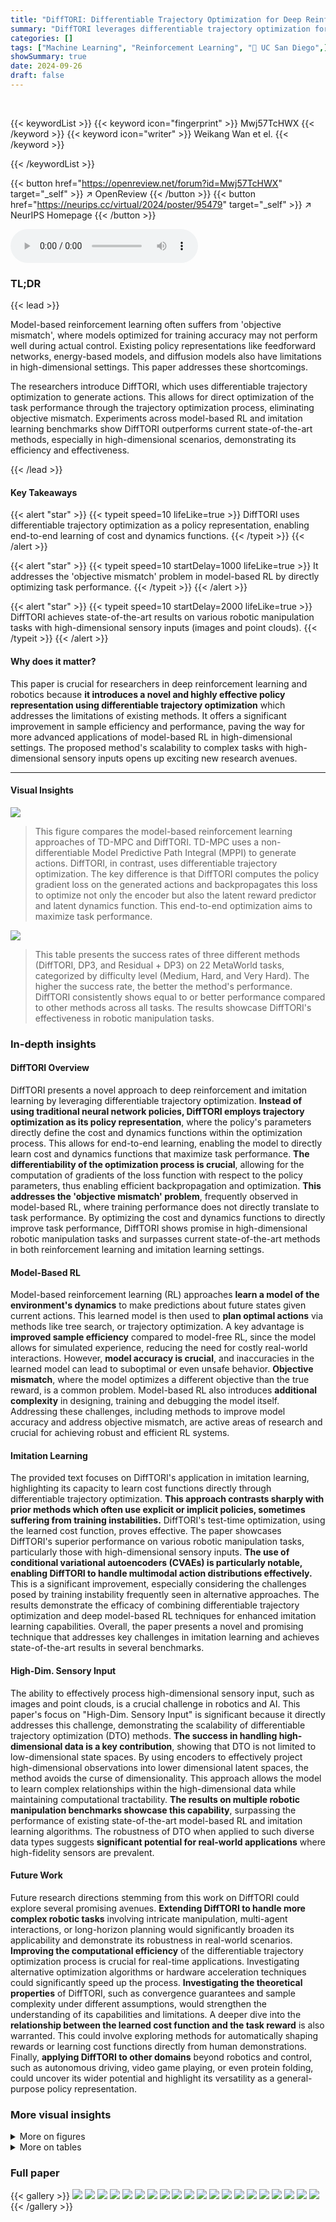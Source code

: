 ```yaml
---
title: "DiffTORI: Differentiable Trajectory Optimization for Deep Reinforcement and Imitation Learning"
summary: "DiffTORI leverages differentiable trajectory optimization for superior deep reinforcement and imitation learning, outperforming prior state-of-the-art methods on high-dimensional robotic tasks."
categories: []
tags: ["Machine Learning", "Reinforcement Learning", "🏢 UC San Diego",]
showSummary: true
date: 2024-09-26
draft: false
---
```


<br>

{{< keywordList >}}
{{< keyword icon="fingerprint" >}} Mwj57TcHWX {{< /keyword >}}
{{< keyword icon="writer" >}} Weikang Wan et el. {{< /keyword >}}
 
{{< /keywordList >}}

{{< button href="https://openreview.net/forum?id=Mwj57TcHWX" target="_self" >}}
↗ OpenReview
{{< /button >}}
{{< button href="https://neurips.cc/virtual/2024/poster/95479" target="_self" >}}
↗ NeurIPS Homepage
{{< /button >}}


<audio controls>
    <source src="https://ai-paper-reviewer.com/Mwj57TcHWX/podcast.wav" type="audio/wav">
    Your browser does not support the audio element.
</audio>


### TL;DR


{{< lead >}}

Model-based reinforcement learning often suffers from 'objective mismatch', where models optimized for training accuracy may not perform well during actual control.  Existing policy representations like feedforward networks, energy-based models, and diffusion models also have limitations in high-dimensional settings.  This paper addresses these shortcomings.



The researchers introduce DiffTORI, which uses differentiable trajectory optimization to generate actions. This allows for direct optimization of the task performance through the trajectory optimization process, eliminating objective mismatch.  Experiments across model-based RL and imitation learning benchmarks show DiffTORI outperforms current state-of-the-art methods, especially in high-dimensional scenarios, demonstrating its efficiency and effectiveness.

{{< /lead >}}


#### Key Takeaways

{{< alert "star" >}}
{{< typeit speed=10 lifeLike=true >}} DiffTORI uses differentiable trajectory optimization as a policy representation, enabling end-to-end learning of cost and dynamics functions. {{< /typeit >}}
{{< /alert >}}

{{< alert "star" >}}
{{< typeit speed=10 startDelay=1000 lifeLike=true >}} It addresses the 'objective mismatch' problem in model-based RL by directly optimizing task performance. {{< /typeit >}}
{{< /alert >}}

{{< alert "star" >}}
{{< typeit speed=10 startDelay=2000 lifeLike=true >}} DiffTORI achieves state-of-the-art results on various robotic manipulation tasks with high-dimensional sensory inputs (images and point clouds). {{< /typeit >}}
{{< /alert >}}

#### Why does it matter?
This paper is crucial for researchers in deep reinforcement learning and robotics because **it introduces a novel and highly effective policy representation using differentiable trajectory optimization** which addresses the limitations of existing methods.  It offers a significant improvement in sample efficiency and performance, paving the way for more advanced applications of model-based RL in high-dimensional settings.  The proposed method's scalability to complex tasks with high-dimensional sensory inputs opens up exciting new research avenues.

------
#### Visual Insights



![](https://ai-paper-reviewer.com/Mwj57TcHWX/figures_3_1.jpg)

> This figure compares the model-based reinforcement learning approaches of TD-MPC and DiffTORI.  TD-MPC uses a non-differentiable Model Predictive Path Integral (MPPI) to generate actions.  DiffTORI, in contrast, uses differentiable trajectory optimization.  The key difference is that DiffTORI computes the policy gradient loss on the generated actions and backpropagates this loss to optimize not only the encoder but also the latent reward predictor and latent dynamics function.  This end-to-end optimization aims to maximize task performance.





![](https://ai-paper-reviewer.com/Mwj57TcHWX/tables_7_1.jpg)

> This table presents the success rates of three different methods (DiffTORI, DP3, and Residual + DP3) on 22 MetaWorld tasks, categorized by difficulty level (Medium, Hard, and Very Hard).  The higher the success rate, the better the method's performance. DiffTORI consistently shows equal to or better performance compared to other methods across all tasks. The results showcase DiffTORI's effectiveness in robotic manipulation tasks.





### In-depth insights


#### DiffTORI Overview
DiffTORI presents a novel approach to deep reinforcement and imitation learning by leveraging differentiable trajectory optimization.  **Instead of using traditional neural network policies, DiffTORI employs trajectory optimization as its policy representation**, where the policy's parameters directly define the cost and dynamics functions within the optimization process. This allows for end-to-end learning, enabling the model to directly learn cost and dynamics functions that maximize task performance.  **The differentiability of the optimization process is crucial**, allowing for the computation of gradients of the loss function with respect to the policy parameters, thus enabling efficient backpropagation and optimization.  **This addresses the 'objective mismatch' problem**, frequently observed in model-based RL, where training performance does not directly translate to task performance.  By optimizing the cost and dynamics functions to directly improve task performance, DiffTORI shows promise in high-dimensional robotic manipulation tasks and surpasses current state-of-the-art methods in both reinforcement learning and imitation learning settings.

#### Model-Based RL
Model-based reinforcement learning (RL) approaches **learn a model of the environment's dynamics** to make predictions about future states given current actions. This learned model is then used to **plan optimal actions** via methods like tree search, or trajectory optimization.  A key advantage is **improved sample efficiency** compared to model-free RL, since the model allows for simulated experience, reducing the need for costly real-world interactions.  However, **model accuracy is crucial**, and inaccuracies in the learned model can lead to suboptimal or even unsafe behavior.  **Objective mismatch**, where the model optimizes a different objective than the true reward, is a common problem.  Model-based RL also introduces **additional complexity** in designing, training and debugging the model itself.  Addressing these challenges, including methods to improve model accuracy and address objective mismatch, are active areas of research and crucial for achieving robust and efficient RL systems.

#### Imitation Learning
The provided text focuses on DiffTORI's application in imitation learning, highlighting its capacity to learn cost functions directly through differentiable trajectory optimization.  **This approach contrasts sharply with prior methods which often use explicit or implicit policies, sometimes suffering from training instabilities.** DiffTORI's test-time optimization, using the learned cost function, proves effective. The paper showcases DiffTORI's superior performance on various robotic manipulation tasks, particularly those with high-dimensional sensory inputs. **The use of conditional variational autoencoders (CVAEs) is particularly notable, enabling DiffTORI to handle multimodal action distributions effectively.**  This is a significant improvement, especially considering the challenges posed by training instability frequently seen in alternative approaches. The results demonstrate the efficacy of combining differentiable trajectory optimization and deep model-based RL techniques for enhanced imitation learning capabilities.  Overall, the paper presents a novel and promising technique that addresses key challenges in imitation learning and achieves state-of-the-art results in several benchmarks.

#### High-Dim. Sensory Input
The ability to effectively process high-dimensional sensory input, such as images and point clouds, is a crucial challenge in robotics and AI.  This paper's focus on "High-Dim. Sensory Input" is significant because it directly addresses this challenge, demonstrating the scalability of differentiable trajectory optimization (DTO) methods.  **The success in handling high-dimensional data is a key contribution**, showing that DTO is not limited to low-dimensional state spaces. By using encoders to effectively project high-dimensional observations into lower dimensional latent spaces, the method avoids the curse of dimensionality.  This approach allows the model to learn complex relationships within the high-dimensional data while maintaining computational tractability.  **The results on multiple robotic manipulation benchmarks showcase this capability**, surpassing the performance of existing state-of-the-art model-based RL and imitation learning algorithms. The robustness of DTO when applied to such diverse data types suggests **significant potential for real-world applications** where high-fidelity sensors are prevalent.

#### Future Work
Future research directions stemming from this work on DiffTORI could explore several promising avenues. **Extending DiffTORI to handle more complex robotic tasks** involving intricate manipulation, multi-agent interactions, or long-horizon planning would significantly broaden its applicability and demonstrate its robustness in real-world scenarios.  **Improving the computational efficiency** of the differentiable trajectory optimization process is crucial for real-time applications.  Investigating alternative optimization algorithms or hardware acceleration techniques could significantly speed up the process.  **Investigating the theoretical properties** of DiffTORI, such as convergence guarantees and sample complexity under different assumptions, would strengthen the understanding of its capabilities and limitations.  A deeper dive into the **relationship between the learned cost function and the task reward** is also warranted. This could involve exploring methods for automatically shaping rewards or learning cost functions directly from human demonstrations.  Finally, **applying DiffTORI to other domains** beyond robotics and control, such as autonomous driving, video game playing, or even protein folding, could uncover its wider potential and highlight its versatility as a general-purpose policy representation.


### More visual insights

<details>
<summary>More on figures
</summary>


![](https://ai-paper-reviewer.com/Mwj57TcHWX/figures_5_1.jpg)

> This figure compares different policy architectures for deep imitation learning.  Explicit policies directly map observations to actions using a feedforward network. Implicit policies, like EBMs, learn an energy function; actions are obtained by minimizing this function at test time. Diffusion policies generate actions by iteratively refining noise through a diffusion process.  DiffTORI differs by learning a cost function through differentiable trajectory optimization.  Actions are generated at test time by optimizing this learned cost function, offering a different training process with reported stability advantages.


![](https://ai-paper-reviewer.com/Mwj57TcHWX/figures_6_1.jpg)

> This figure shows the learning curves of different reinforcement learning algorithms across 15 tasks from the DeepMind Control Suite.  The algorithms compared are SAC, DrQ-v2, TD-MPC, and DiffTORI.  The y-axis represents the average reward achieved, and the x-axis shows the number of environment steps.  The shaded areas around the lines indicate 95% confidence intervals.  The figure demonstrates that DiffTORI significantly outperforms the other algorithms across most tasks.


![](https://ai-paper-reviewer.com/Mwj57TcHWX/figures_9_1.jpg)

> This figure demonstrates the ability of DiffTORI, when using a Conditional Variational Autoencoder (CVAE), to learn multimodal objective functions and generate corresponding multimodal actions.  The left subplot shows how, starting from the same initial action, DiffTORI produces two different actions (a1 and a2) depending on the sampled latent vector from the CVAE.  The middle and right subplots illustrate the distinct objective function landscapes associated with these different latent samples, highlighting how the optimization process leads to different optimal actions. This showcases DiffTORI's capacity to handle complex scenarios with multiple possible solutions, reflecting a key advantage over methods that only learn unimodal policies.


![](https://ai-paper-reviewer.com/Mwj57TcHWX/figures_13_1.jpg)

> This figure compares the performance of DiffTORI with four other state-of-the-art reinforcement learning algorithms across 15 tasks from the DeepMind Control Suite.  Each subplot shows the average reward over time for a specific task.  The shaded area represents the 95% confidence interval, illustrating the variability in performance across multiple runs.  The figure demonstrates that DiffTORI outperforms all other algorithms in most of the tasks, achieving the best overall average performance.


![](https://ai-paper-reviewer.com/Mwj57TcHWX/figures_14_1.jpg)

> This ablation study analyzes the impact of removing individual loss terms from the DiffTORI objective function on four DeepMind Control Suite tasks.  The results demonstrate the importance of all three loss components (reward prediction, action initialization, and dynamics prediction) for achieving strong performance. Removing any one of these terms significantly degrades performance, indicating the critical role each term plays in the overall effectiveness of the algorithm.


![](https://ai-paper-reviewer.com/Mwj57TcHWX/figures_15_1.jpg)

> This figure compares the performance of DiffTORI against four other state-of-the-art reinforcement learning algorithms across fifteen tasks from the DeepMind Control Suite.  The y-axis represents the average reward achieved, and the x-axis shows the number of environment steps.  Shaded areas represent the 95% confidence interval, indicating the variability in performance across multiple trials.  The results show that DiffTORI consistently outperforms the other algorithms, demonstrating its superior performance in model-based reinforcement learning.


![](https://ai-paper-reviewer.com/Mwj57TcHWX/figures_21_1.jpg)

> This figure visualizes keyframes from several imitation learning tasks within the RoboMimic and ManiSkill datasets.  It shows a sequence of images for each task, illustrating the robot's actions and the changes in the environment's state as the task progresses.  The figure provides a visual representation of the complexity and diversity of the tasks used to evaluate the DiffTORI method for imitation learning.


![](https://ai-paper-reviewer.com/Mwj57TcHWX/figures_22_1.jpg)

> This figure visualizes the keyframes of 22 robotic manipulation tasks from the MetaWorld benchmark used for imitation learning evaluation. Each task shows a sequence of images depicting the robot's interaction with the objects, showcasing the complexity and diversity of the tasks.


</details>




<details>
<summary>More on tables
</summary>


![](https://ai-paper-reviewer.com/Mwj57TcHWX/tables_7_2.jpg)
> This table compares the failure rates of different imitation learning methods on four Robomimic tasks: Square, Transport, ToolHang, and Push-T.  The failure rate is the percentage of trials where the robot fails to complete the task successfully.  The table shows that DiffTORI consistently outperforms other methods, achieving the lowest failure rates across all tasks when using a diffusion policy as the base policy.  Different variants of DiffTORI and other baselines (including IBC, BC-RNN, and residual methods with various base policies) are compared.  The results highlight DiffTORI's superior performance in robustly completing the tasks.

![](https://ai-paper-reviewer.com/Mwj57TcHWX/tables_8_1.jpg)
> This table presents the success rates achieved by different methods on various ManiSkill tasks.  The methods compared include a baseline Behavior Cloning (BC) approach, BC with residual learning, and DiffTORI combined with BC.  DiffTORI consistently outperforms the other methods across all tasks, highlighting its effectiveness in improving the success rates of a baseline policy.

![](https://ai-paper-reviewer.com/Mwj57TcHWX/tables_15_1.jpg)
> This table presents the failure rates of different imitation learning methods on the Robomimic benchmark.  The methods compared include IBC, BC-RNN, Residual + BC-RNN, DiffTORI + BC-RNN, IBC + Diffusion, Residual + Diffusion, DiffTORI + Diffusion, DiffTORI + zero init., and DiffTORI + random init.  The results show that DiffTORI consistently achieves the lowest failure rates across all tasks when using the Diffusion policy as the base policy.  The table also shows that initializing the DiffTORI model with zero or random actions significantly increases its failure rate.

![](https://ai-paper-reviewer.com/Mwj57TcHWX/tables_16_1.jpg)
> This table presents the success rates achieved by different methods on various tasks within the ManiSkill benchmark.  The methods compared include a baseline Behavior Cloning (BC) method, a BC approach with residual learning, and the proposed DiffTORI method with and without different initialization strategies for its action. DiffTORI consistently demonstrates superior performance.

![](https://ai-paper-reviewer.com/Mwj57TcHWX/tables_16_2.jpg)
> This table compares the failure rates of DiffTORI and Diffusion Policy when using positional controllers on three Robomimic tasks (Square, Transport, and ToolHang).  It shows the failure rates for both policies using proficient human demonstrations (ph) and mixed human demonstrations (mh). The lower the failure rate, the better the performance.  This table helps demonstrate DiffTORI's improved performance compared to the base Diffusion Policy, even when using the same positional controller.

![](https://ai-paper-reviewer.com/Mwj57TcHWX/tables_16_3.jpg)
> This table presents the failure rates of different imitation learning methods on the Robomimic benchmark.  The methods compared include IBC, BC-RNN, Residual + BC-RNN, Diffusion Policy, IBC + Diffusion, Residual + Diffusion, and two variants of DiffTORI (DiffTORI + BC-RNN and DiffTORI + Diffusion).  The results demonstrate that DiffTORI consistently achieves the lowest failure rates across all tasks when using the diffusion policy as the base policy. This highlights DiffTORI's effectiveness in improving upon baseline policies for imitation learning.

![](https://ai-paper-reviewer.com/Mwj57TcHWX/tables_17_1.jpg)
> This table compares the performance of different algorithms on a pendulum swing-up task, a common benchmark in reinforcement learning.  The task is tested in two conditions: with and without damping. The table shows the cost achieved by each method, with lower cost indicating better performance.  The results demonstrate that the proposed method, DiffTORI, shows a performance improvement in the more challenging scenario with damping.

![](https://ai-paper-reviewer.com/Mwj57TcHWX/tables_19_1.jpg)
> This table lists the hyperparameters used in the DiffTORI model for both model-based reinforcement learning and imitation learning experiments.  For model-based RL, many parameters are shared with or similar to those used in the TD-MPC baseline.  Imitation learning uses a different set of hyperparameters adjusted for that task.  The table specifies the value for each hyperparameter, with some values indicating a range or schedule of changes during training.

![](https://ai-paper-reviewer.com/Mwj57TcHWX/tables_20_1.jpg)
> This table presents the success rates of three different methods (DiffTORI, DP3, and Residual + DP3) on 22 tasks from the MetaWorld benchmark.  The success rate represents the percentage of successful task completions.  The table shows that DiffTORI consistently outperforms or matches the performance of the other two methods across all 22 tasks, highlighting its effectiveness in robotic manipulation tasks.

</details>




### Full paper

{{< gallery >}}
<img src="https://ai-paper-reviewer.com/Mwj57TcHWX/1.png" class="grid-w50 md:grid-w33 xl:grid-w25" />
<img src="https://ai-paper-reviewer.com/Mwj57TcHWX/2.png" class="grid-w50 md:grid-w33 xl:grid-w25" />
<img src="https://ai-paper-reviewer.com/Mwj57TcHWX/3.png" class="grid-w50 md:grid-w33 xl:grid-w25" />
<img src="https://ai-paper-reviewer.com/Mwj57TcHWX/4.png" class="grid-w50 md:grid-w33 xl:grid-w25" />
<img src="https://ai-paper-reviewer.com/Mwj57TcHWX/5.png" class="grid-w50 md:grid-w33 xl:grid-w25" />
<img src="https://ai-paper-reviewer.com/Mwj57TcHWX/6.png" class="grid-w50 md:grid-w33 xl:grid-w25" />
<img src="https://ai-paper-reviewer.com/Mwj57TcHWX/7.png" class="grid-w50 md:grid-w33 xl:grid-w25" />
<img src="https://ai-paper-reviewer.com/Mwj57TcHWX/8.png" class="grid-w50 md:grid-w33 xl:grid-w25" />
<img src="https://ai-paper-reviewer.com/Mwj57TcHWX/9.png" class="grid-w50 md:grid-w33 xl:grid-w25" />
<img src="https://ai-paper-reviewer.com/Mwj57TcHWX/10.png" class="grid-w50 md:grid-w33 xl:grid-w25" />
<img src="https://ai-paper-reviewer.com/Mwj57TcHWX/11.png" class="grid-w50 md:grid-w33 xl:grid-w25" />
<img src="https://ai-paper-reviewer.com/Mwj57TcHWX/12.png" class="grid-w50 md:grid-w33 xl:grid-w25" />
<img src="https://ai-paper-reviewer.com/Mwj57TcHWX/13.png" class="grid-w50 md:grid-w33 xl:grid-w25" />
<img src="https://ai-paper-reviewer.com/Mwj57TcHWX/14.png" class="grid-w50 md:grid-w33 xl:grid-w25" />
<img src="https://ai-paper-reviewer.com/Mwj57TcHWX/15.png" class="grid-w50 md:grid-w33 xl:grid-w25" />
<img src="https://ai-paper-reviewer.com/Mwj57TcHWX/16.png" class="grid-w50 md:grid-w33 xl:grid-w25" />
<img src="https://ai-paper-reviewer.com/Mwj57TcHWX/17.png" class="grid-w50 md:grid-w33 xl:grid-w25" />
<img src="https://ai-paper-reviewer.com/Mwj57TcHWX/18.png" class="grid-w50 md:grid-w33 xl:grid-w25" />
<img src="https://ai-paper-reviewer.com/Mwj57TcHWX/19.png" class="grid-w50 md:grid-w33 xl:grid-w25" />
<img src="https://ai-paper-reviewer.com/Mwj57TcHWX/20.png" class="grid-w50 md:grid-w33 xl:grid-w25" />
{{< /gallery >}}